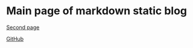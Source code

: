 # Main page of markdown static blog

[Second page](#/second)

[GitHub](https://github.com/istudyatuni/md-blog)
